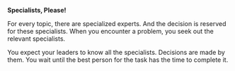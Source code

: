 **Specialists, Please!**

For every topic, there are specialized experts. And the decision is reserved for these specialists. When you encounter a problem, you seek out the relevant specialists.

You expect your leaders to know all the specialists. Decisions are made by them. You wait until the best person for the task has the time to complete it.
